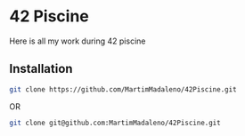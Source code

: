 # 42 Piscine

Here is all my work during 42 piscine

## Installation

```bash
git clone https://github.com/MartimMadaleno/42Piscine.git
```
OR
```bash
git clone git@github.com:MartimMadaleno/42Piscine.git
```
